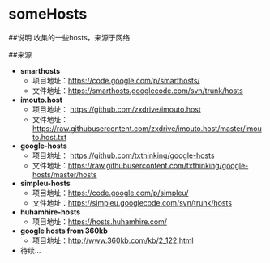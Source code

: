 someHosts
=========

##说明
收集的一些hosts，来源于网络

##来源
- **smarthosts**
    - 项目地址：<https://code.google.com/p/smarthosts/>
    - 文件地址：https://smarthosts.googlecode.com/svn/trunk/hosts
- **imouto.host**
    - 项目地址： <https://github.com/zxdrive/imouto.host>
    - 文件地址：https://raw.githubusercontent.com/zxdrive/imouto.host/master/imouto.host.txt
- **google-hosts**
    - 项目地址： <https://github.com/txthinking/google-hosts>
    - 文件地址：https://raw.githubusercontent.com/txthinking/google-hosts/master/hosts
- **simpleu-hosts**
    - 项目地址：https://code.google.com/p/simpleu/
    - 文件地址：https://simpleu.googlecode.com/svn/trunk/hosts
- **huhamhire-hosts**
    - 项目地址：<https://hosts.huhamhire.com/>
- **google hosts from 360kb**
    - 项目地址：<http://www.360kb.com/kb/2_122.html>
- 待续...
